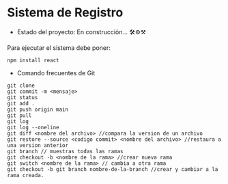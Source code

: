 <h1>Sistema de Registro</h1>

- Estado del proyecto: En construcción... 🛠⚙⚒

Para ejecutar el sistema debe poner:

```npm install react```

- Comando frecuentes de Git

```git init
git clone
git commit -m <mensaje>
git status
git add .
git push origin main
git pull
git log
git log --oneline
git diff <nombre del archivo> //compara la version de un archivo
git restore --source <codigo commit> <nombre del archivo> //restaura a una version anterior
git branch // muestras todas las ramas
git checkout -b <nombre de la rama> //crear nueva rama
git switch <nombre de la rama> // cambia a otra rama
git checkout -b git branch nombre-de-la-branch //crear y cambiar a la rama creada.
```
